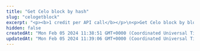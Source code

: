 ```yaml
---
title: "Get Celo block by hash"
slug: "celogetblock"
excerpt: "<p><b>1 credit per API call</b></p>\n<p>Get Celo block by block hash or block number.</p>"
hidden: false
createdAt: "Mon Feb 05 2024 11:38:51 GMT+0000 (Coordinated Universal Time)"
updatedAt: "Mon Feb 05 2024 11:39:06 GMT+0000 (Coordinated Universal Time)"
---
```

